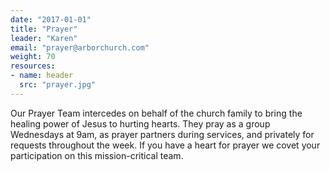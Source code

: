 ```yaml
---
date: "2017-01-01"
title: "Prayer"
leader: "Karen"
email: "prayer@arborchurch.com"
weight: 70
resources: 
- name: header
  src: "prayer.jpg"
---
```


Our Prayer Team intercedes on behalf of the church family to bring the healing power of Jesus to hurting hearts. They pray as a group Wednesdays at 9am, as prayer partners during services, and privately for requests throughout the week. If you have a heart for prayer we covet your participation on this mission-critical team.

